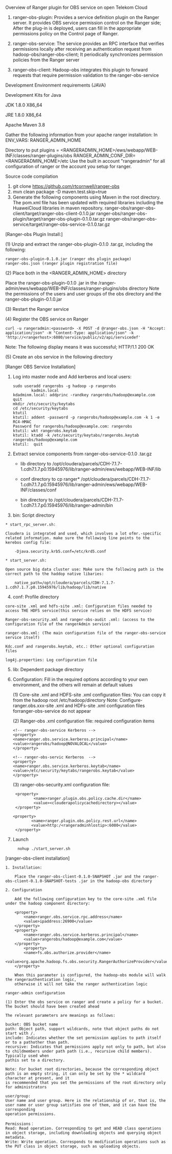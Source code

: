 Overview of Ranger plugin for OBS service on open Telekom Cloud
 

1.	ranger-obs-plugin: Provides a service definition plugin on the Ranger server. It provides OBS service permission control on the Ranger side; After the plug-in is deployed, users can fill in the appropriate permissions policy on the Control page of Ranger. 

2.	ranger-obs-service: The service provides an RPC interface that verifies permissions locally after receiving an authentication request from hadoop-obs/ranger-obs-client; It periodically synchronizes permission policies from the Ranger server 

3.	ranger-obs-client: Hadoop-obs integrates this plugin to forward requests that require permission validation to the ranger-obs-service

Development Environment requirements (JAVA)

Development Kits for Java

JDK 1.8.0 X86_64

JRE 1.8.0 X86_64

Apache Maven 3.8

Gather the following information from your apache ranger installation:
In ENV_VARS: RANGER_ADMIN_HOME

Directory to put plugins = <RANGERADMIN_HOME>/ews/webapp/WEB-INF/classes/ranger-plugins/obs
RANGER_ADMIN_CONF_DIR=<RANGERADMIN_HOME>/etc
Use the built in account "rangeradmin" for all configuration of ranger or the account you setup for ranger.


Source code compilation
1.	git clone https://github.com/rtcornwell/ranger-obs
2.	mvn clean package -D maven.test.skip=true
3.	Generate the following components using Maven in the root directory. The pom.xml file has been updated with required libraries including the HuaweiCloud libraries in maven repository.
ranger-obs/ranger-obs-client/target/ranger-obs-client-0.1.0.jar
ranger-obs/ranger-obs-plugin/target/ranger-obs-plugin-0.1.0.tar.gz
ranger-obs/ranger-obs-service/target/ranger-obs-service-0.1.0.tar.gz

[Ranger-obs Plugin Install:]

(1) Unzip and extract the ranger-obs-plugin-0.1.0 .tar.gz, including the following:

	ranger-obs-plugin-0.1.0.jar (ranger obs plugin package)
	ranger-obs.json (ranger plugin registration file)

(2) Place both in the <RANGER_ADMIN_HOME> directory

Place the ranger-obs-plugin-0.1.0 .jar in the <clouderahome>/ranger-admin/ews/webapp/WEB-INF/classes/ranger-plugins/obs directory
Note the permissions of the users and user groups of the obs directory and the ranger-obs-plugin-0.1.0.jar

(3) Restart the Ranger service

(4) Register the OBS service on Ranger

	curl -u rangeradmin:<password> -X POST -d @ranger-obs.json -H "Accept: application/json" -H "Content-Type: application/json" -k 'http://<rangerhost>:6080/service/public/v2/api/servicedef'
	

 Note: The following display means it was successful; HTTP/1.1 200 OK

(5) Create an obs service in the following directory


[Ranger OBS Service Installation]

1.	Log into master node and Add kerberos and local  users:

		sudo useradd rangerobs -g hadoop -p rangerobs
                kadmin.local
		kdadminm.local: addprinc -randkey rangerobs/hadoop@example.com
		quit
		mkdir /etc/security/keytabs
		cd /etc/security/keytabs
		ktutil
		ktutil: addent -password -p rangerobs/hadoop@example.com -k 1 -e RC4-HMAC
		Password for rangerobs/hadoop@example.com: rangerobs
		ktutil: wkt rangerobs.keytab
		ktutil: ktadd -k /etc/security/keytabs/rangerobs.keytab rangerobs/hadoop@example.com
		ktutil:  quit
	

2.	Extract service components from ranger-obs-service-0.1.0 .tar.gz
	
	- lib directory to /opt/cloudera/parcels/CDH-7.1.7-1.cdh7.1.7.p0.15945976/lib/ranger-admin/ews/webapp/WEB-INF/lib
	
	- conf directory to cp ranger* /opt/cloudera/parcels/CDH-7.1.7-1.cdh7.1.7.p0.15945976/lib/ranger-admin/ews/webapp/WEB-INF/classes/conf
	
	- bin directory to /opt/cloudera/parcels/CDH-7.1.7-1.cdh7.1.7.p0.15945976/lib/ranger-admin/bin
	

3.	 bin: Script directory

	* start_rpc_server.sh: 

	Cloudera is integrated and used, which involves a lot ofmr.-specific related information. make sure the following line points to the kerebos config file:
	
		-Djava.security.krb5.conf=/etc/krd5.conf

	* start_server.sh: 
	
	Open source big data cluster use: Make sure the following path is the correct path to the haddop native libaries: 
	
		native_path=/opt/cloudera/parcels/CDH-7.1.7-1.cdh7.1.7.p0.15945976/lib/hadoop/lib/native

4.	 conf: Profile directory

	core-site .xml and hdfs-site .xml: Configuration files needed to access THE HDFS service(this service relies on the HDFS service)

	Ranger-obs-security.xml and ranger-obs-audit .xml: (access to the configuration file of the rangerAdmin service)

	ranger-obs.xml: (The main configuration file of the ranger-obs-service service itself)

	Kdc.conf and rangerobs.keytab, etc.: Other optional configuration files

	log4j.properties: Log configuration file

5.	lib: Dependent package directory

6.	Configuration: Fill in the required options according to your own environment, and the others will remain at default values

	(1) Core-site .xml and HDFS-site .xml configuration files:
	You can copy it from the hadoop root /etc/hadoop/directory
	Note: Configure-ranger.obs.xxx-site .xml and HDFs-site .xml configuration files forranger-obs-service do not appear

	(2) Ranger-obs .xml configuration file: required configuration items


		<!-- ranger-obs-service Kerberos -->
		<property>
		<name>ranger.obs.service.kerberos.principal</name>
		<value>rangerobs/hadoop@NOVALOCAL</value>
		</property>
		
		<!-- ranger-obs-servic Kerberos  -->
		<property>
		<name>ranger.obs.service.kerberos.keytab</name>
		<value>/etc/security/keytabs/rangerobs.keytab</value>
		</property>

	(3) ranger-obs-security.xml configuration file: 

		 <property>
       			 <name>ranger.plugin.obs.policy.cache.dir</name>
      			 <value><clouderapolicycachedirectory></value>
   		 </property> 
		
		<property>
        		<name>ranger.plugin.obs.policy.rest.url</name>
        		<value>http:/<rangeradminhlostip>:6080</value>
   		 </property>
  

7. Launch
	
		 nohup ./start_server.sh 



[ranger-obs-client installation]

	1. Installation:

		Place the ranger-obs-client-0.1.0-SNAPSHOT .jar and the ranger-obs-client-0.1.0-SNAPSHOT-tests .jar in the hadoop-obs directory

	2. Configuration
			
		Add the following configuration key to the core-site .xml file under the hadoop component directory:

		<property>
			<name>ranger.obs.service.rpc.address</name>
			<value>ipaddress:26900</value>
		</property>
		<property>
			<name>ranger.obs.service.kerberos.principal</name>
			<value>rangerobs/hadoop@example.com</value>
		</property>
	        <property>
			<name>fs.obs.authorize.provider</name>
			<value>org.apache.hadoop.fs.obs.security.RangerAuthorizeProvider</value>
		</property>
				
		When this parameter is configured, the hadoop-obs module will walk the rangerauthentication logic, 
		otherwise it will not take the ranger authentication logic

	ranger-admin configuration

	(1)	Enter the obs service on ranger and create a policy for a bucket. The bucket should have been created ahead

	The relevant parameters are meanings as follows:

	bucket: OBS bucket name
	path: Object path, support wildcards, note that object paths do not start with /.
	include: Indicates whether the set permission applies to path itself or to a pathother than path.
	recursive: Indicates that permissions apply not only to path, but also to childmembers under path path (i.e., recursive child members). Typically used when
	pathis set to a directory.

	Note: For bucket root directories, because the corresponding object path is an empty string, it can only be set by the * wildcard character at present, and it
	is recommended that you set the permissions of the root directory only for administrators

	user/group: 
	User name and user group. Here is the relationship of or, that is, the user name or user group satisfies one of them, and it can have the corresponding 
	operation permissions.

	Permissions：
	Read: Read operation. Corresponding to get and HEAD class operations in object storage, including downloading objects and querying object metadata.
	Write: Write operation. Corresponds to modification operations such as the PUT class in object storage, such as uploading objects.


